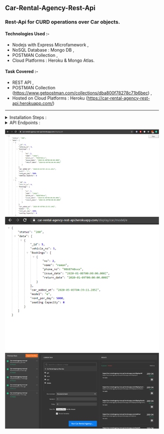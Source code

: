 
## Car-Rental-Agency-Rest-Api

### Rest-Api for CURD operations over Car objects.

#### Technologies Used  :- 

* Nodejs with Express Microfamework ,
* NoSQL Database : Mongo DB ,
* POSTMAN Collection ,
* Cloud Platforms : Heroku &  Mongo Atlas.

#### Task Covered :- 

* REST API ,
* POSTMAN Collection (https://www.getpostman.com/collections/dba800f78278c71b6bec) ,
* Hosted on Cloud Platforms : Heroku (https://car-rental-agency-rest-api.herokuapp.com/)


<hr />      

<details><summary>Installation Steps :</summary><br>

### REST-API :

1. Initialize a Node Application with ***package.json***

```bash
npm init --yes
```

2. Install Express

```bash
npm i express 
```
4. Create a server file

```node
//index.js
const express =  require('express');
const app = express();

app.get('/', (req ,res) => {

    res.send('hello world')
});

app.listen(3000, () =>  console.log('listening on port 3000'));
```

3. To start the node application

```bash
node index.js
```

4. To ease the development process install nodemon(node-monitor)
Nodemon is a utility that will monitor for any changes in your source and automatically restart your server.

```bash
npm i -g nodemon
```

5. To start the node application w/ Nodemon

```bash
nodemon index.js
#or
#export PORT=5000 && nodemon index.js
```
5. To start the node application 

```bash
npm run
```

<hr />

### Mongo-db :

1. Install Body-parser // helps to parse json b/w clients and servers

```bash
npm install body-parser
```

2. Install Mongo-db :

```bash
npm install mongodb
```

3. Install path module :

```bash
npm install path
```

</details>
<details><summary>API Endpoints :</summary><br>

### API Endpoints :

#### Path 1.  :- Display all Car & there Bookings :
    [GET] (https://car-rental-agency-rest-api.herokuapp.com/display/all)
    or
    [GET] (http://localhost:3000/display/all)
o/p :
```json
{ 
    "status": "200",
    "data": [
        {
            "_id": 5,
            "vehicle_no": 5,
            "Bookings": [
                            {
                                "no": 2,
                                "name": "raman",
                                "phone_no": "9868740xxx",
                                "issue_date": "2020-01-08T00:00:00.000Z",
                                "return_date": "2020-01-09T00:00:00.000Z"
                            }
                        ],
            "car_added_at": "2020-05-03T04:39:11.285Z",
            "model": "e",
            "rent_per_day": 5000,
            "seating Capacity": 8
        } 
    ]
}
```

#### Path 2.  :- Search for all Cars & there Bookings b/ any {car/property/value}  or {booking/property/value} :

    [GET] (https://car-rental-agency-rest-api.herokuapp.com/display/car/model/e)
    or
    [GET] (http://localhost:3000/display/car/model/e)
o/p :
```json
    {
    "status": "200",
    "data": [
        {
            "_id": 5,
            "vehicle_no": 5,
            "Bookings": [],
            "car_added_at": "2020-05-03T04:39:11.285Z",
            "model": "e",
            "rent_per_day": 5000,
            "seating Capacity": 8
        }
    ]
}
```
#### Path 3.  :- Add new Cars :

    [POST] (https://car-rental-agency-rest-api.herokuapp.com/display/add/car)
    or
    [POST] (http://localhost:3000/add/car)
REQ BODY :
```json
{ 
	"_id" : 5,
	"vehicle_no" :	5 ,
	"model" : "e" ,
	"seating Capacity": 8 ,
	"rent_per_day" : 5000 , 
	"Bookings" : []
}
```
o/p :
```json
    {
    "status": "200",
    "data": [
        {
            "_id": 5,
            "vehicle_no": 5,
            "Bookings": [],
            "car_added_at": "2020-05-03T04:39:11.285Z",
            "model": "e",
            "rent_per_day": 5000,
            "seating Capacity": 8
        }
    ]
}
```
#### Path 4.  :- Book a Car :
    [PUT] (http://localhost:3000/book/4)
    or 
    [PUT] (https://car-rental-agency-rest-api.herokuapp.com/book/6)
REQ BODY :
```json
{
	"no": 2,
	"name": "raman",
	"phone_no": "9868740xxx",
	"issue_date": "Jan 8, 2020Z",
	"return_date": "Jan 9, 2020Z"
}
```

#### Path 5. Update a Car

    [PUT] (https://car-rental-agency-rest-api.herokuapp.com/update/car/1)
    or
    [PUT] (http://localhost:3000/update/car/1)
REQ BODY :
```json
{ 
	"seating Capacity": 10 ,
	"rent_per_day" : 2000  
}
```

#### Path 6. Delete a Car if NO BOOKING

    [DELETE] (https://car-rental-agency-rest-api.herokuapp.com/delete/car/5)
    or
    [DELETE] (http://localhost:3000/delete/car/5)

</details>


![display_all](screenshots/display_all.png "display_all")
![displayWf](screenshots/displayWf.png "displayWf")
![POSTMAN](screenshots/POSTMAN.png "POSTMAN")
